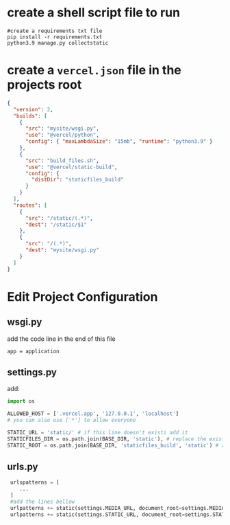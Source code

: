 
# create a shell script file to run

```shell
#create a requirements txt file
pip install -r requirements.txt 
python3.9 manage.py collectstatic
```

# create a `vercel.json` file in the projects root
```json
{
  "version": 2,
  "builds": [
    {
      "src": "mysite/wsgi.py",
      "use": "@vercel/python",
      "config": { "maxLambdaSize": "15mb", "runtime": "python3.9" }
    },
    {
      "src": "build_files.sh",
      "use": "@vercel/static-build",
      "config": {
        "distDir": "staticfiles_build"
      }
    }
  ],
  "routes": [
    {
      "src": "/static/(.*)",
      "dest": "/static/$1"
    },
    {
      "src": "/(.*)",
      "dest": "mysite/wsgi.py"
    }
  ]
}
```

# Edit Project Configuration

## wsgi.py

add the code line in the end of this file

`app = application`

## settings.py

add: 
```python
import os

ALLOWED_HOST = ['.vercel.app', '127.0.0.1', 'localhost']
# you can also use ['*'] to allow everyone

STATIC_URL = 'static/' # if this line doesn't existi add it
STATICFILES_DIR = os.path.join(BASE_DIR, 'static'), # replace the existing line with this one
STATIC_ROOT = os.path.join(BASE_DIR, 'staticfiles_build', 'static') # add this new line

```

## urls.py

```python
 urlspatterns = [
    ...
 ]
 #add the lines bellow
 urlpatterns += static(settings.MEDIA_URL, document_root=settings.MEDIA_ROOT)
 urlpatterns += static(settings.STATIC_URL, document_root=settings.STATIC_ROOT)
 ```






